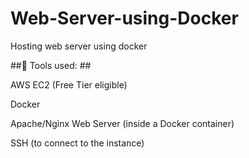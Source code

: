 # Web-Server-using-Docker
Hosting web server using docker 


##🧰 Tools used: ##

AWS EC2 (Free Tier eligible)

Docker

Apache/Nginx Web Server (inside a Docker container)

SSH (to connect to the instance)
